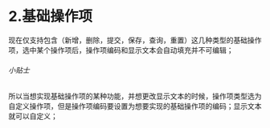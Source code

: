 # 2.基础操作项

现在仅支持包含（新增，删除，提交，保存，查询，重置）这几种类型的基础操作项，选中某个操作项后，操作项编码和显示文本会自动填充并不可编辑；

###### _小贴士_
所以当想实现基础操作项的某种功能，并想更改显示文本的时候，操作项类型选为自定义操作项，但是操作项编码要设置为想要实现的基础操作项的编码；显示文本就可以自定义；